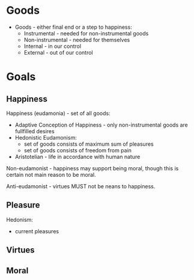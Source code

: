 # Goods

- Goods - either final end or a step to happiness:
    - Instrumental - needed for non-instrumental goods
    - Non-instrumental - needed for themselves
    - Internal - in our control
    - External - out of our control

# Goals

## Happiness

Happiness (eudamonia) - set of all goods:
- Adaptive Conception of Happiness - only non-instrumental goods are fullfilled desires
- Hedonistic Eudamonism:
    - set of goods consists of maximum sum of pleasures
    - set of goods consists of freedom from pain
- Aristotelian - life in accordance with human nature

Non-eudamonist - happiness may support being moral, though this is certain not main reason to be moral.

Anti-eudamonist - virtues MUST not be neans to happiness.

## Pleasure

Hedonism:
- current pleasures

## Virtues

## Moral
